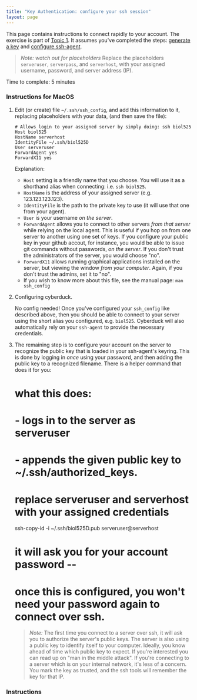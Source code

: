```yaml
---
title: "Key Authentication: configure your ssh session"
layout: page
---
```


This page contains instructions to connect rapidly to your account. The exercise is part of [Topic 1](./). It assumes you've completed the steps: [generate a key](./generate_a_key) and [configure ssh-agent](./configure_ssh_agent).

> *Note: watch out for placeholders* Replace the placeholders `serveruser`, `serverpass`, and `serverhost`, with your assigned username, password, and server address (IP).

Time to complete: 5 minutes

### Instructions for MacOS ###

1. Edit (or create) file `~/.ssh/ssh_config`, and add this information to it, replacing placeholders with your data, (and then save the file):

       # Allows login to your assigned server by simply doing: ssh biol525
       Host biol525
       HostName serverhost
       IdentityFile ~/.ssh/biol525D
       User serveruser
       ForwardAgent yes
       ForwardX11 yes

   Explanation:
   
     - `Host` setting is a friendly name that you choose. You will use it as a shorthand alias when connecting: i.e. `ssh biol525`.
	 - `HostName` is the address of your assigned server (e.g. 123.123.123.123).
     - `IdentityFile` is the path to the private key to use (it will use that one from your agent).
	 - `User` is your username _on the server_.
	 - `ForwardAgent` allows you to connect to other servers _from that server_ while relying on the local agent. This is useful if you hop on from one server to another using one set of keys. If you configure your public key in your github accout, for instance, you would be able to issue git commands without passwords, _on the server_. If you don't trust the administrators of the server, you would choose "no".
     - `ForwardX11` allows running graphical applications installed on the server, but viewing the window _from your computer_. Again, if you don't trust the admins, set it to "no".
	 - If you wish to know more about this file, see the manual page: `man ssh_config`

1. Configuring cyberduck.

   No config needed! Once you've configured your `ssh_config` like
   described above, then you should be able to connect to your server
   using the short alias you configured, e.g. `biol525`. Cyberduck will
   also automatically rely on your `ssh-agent` to provide the
   necessary credentials.

1. The remaining step is to configure your account on the server to recognize the public key that is loaded in your ssh-agent's keyring. This is done by logging in _once_ using your password, and then adding the public key to a recognized filename. There is a helper command that does it for you:


    # what this does:
	#   - logs in to the server as serveruser
	#   - appends the given public key to ~/.ssh/authorized_keys.
	# replace serveruser and serverhost with your assigned credentials
    ssh-copy-id -i ~/.ssh/biol525D.pub serveruser@serverhost

	# it will ask you for your account password --
	# once this is configured, you won't need your password again to connect over ssh.

    > *Note:* The first time you connect to a server over ssh, it will
	>         ask you to authorize the server's public keys. The
	>         server is also using a public key to identify itself to
	>         your computer. Ideally, you know ahead of time which
	>         public key to expect. If you're interested you can read
	>         up on "man in the middle attack". If you're connecting
	>         to a server which is on your internal network, it's less
	>         of a concern. You mark the key as trusted, and the ssh
	>         tools will remember the key for that IP.

### Instructions ###
